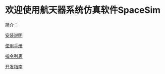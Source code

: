 # 欢迎使用航天器系统仿真软件SpaceSim

简介：

[安装说明](Installation) 

[使用手册](Tutorial) 

[指令列表](CommandList) 

[开发指南](Develop) 


